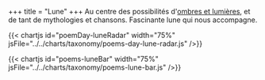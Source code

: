 +++
title = "Lune"
+++
Au centre des possibilités d'[ombres et lumières](/tags/ombres-et-lumieres), et de tant de mythologies et chansons. Fascinante lune qui nous accompagne.

{{< chartjs id="poemDay-luneRadar" width="75%" jsFile="../../charts/taxonomy/poems-day-lune-radar.js" />}}

{{< chartjs id="poems-luneBar" width="75%" jsFile="../../charts/taxonomy/poems-lune-bar.js" />}}
